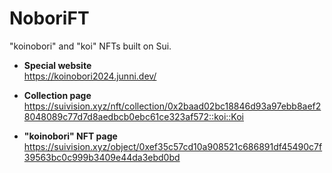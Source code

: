 # NoboriFT
"koinobori" and "koi" NFTs built on Sui.

- **Special website**  
https://koinobori2024.junni.dev/

- **Collection page**  
https://suivision.xyz/nft/collection/0x2baad02bc18846d93a97ebb8aef28048089c77d7d8aedbcb0ebc61ce323af572::koi::Koi

- **"koinobori" NFT page**  
https://suivision.xyz/object/0xef35c57cd10a908521c686891df45490c7f39563bc0c999b3409e44da3ebd0bd
